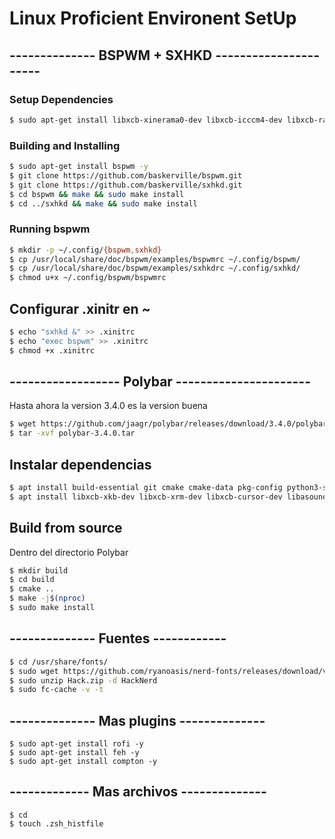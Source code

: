 # Linux Proficient Environent SetUp 

## -------------- BSPWM + SXHKD ---------------------- 

### Setup Dependencies 
```bash
$ sudo apt-get install libxcb-xinerama0-dev libxcb-icccm4-dev libxcb-randr0-dev libxcb-util0-dev libxcb-ewmh-dev libxcb-keysyms1-dev libxcb-shape0-dev 
```
### Building and Installing 
```bash
$ sudo apt-get install bspwm -y
$ git clone https://github.com/baskerville/bspwm.git
$ git clone https://github.com/baskerville/sxhkd.git 
$ cd bspwm && make && sudo make install 
$ cd ../sxhkd && make && sudo make install 
```
### Running bspwm 
```bash
$ mkdir -p ~/.config/{bspwm,sxhkd} 
$ cp /usr/local/share/doc/bspwm/examples/bspwmrc ~/.config/bspwm/ 
$ cp /usr/local/share/doc/bspwm/examples/sxhkdrc ~/.config/sxhkd/ 
$ chmod u+x ~/.config/bspwm/bspwmrc 
```
## Configurar .xinitr en ~
```bash
$ echo "sxhkd &" >> .xinitrc
$ echo "exec bspwm" >> .xinitrc
$ chmod +x .xinitrc
```
## ------------------   Polybar  ----------------------

Hasta ahora la version 3.4.0 es la version buena
```bash
$ wget https://github.com/jaagr/polybar/releases/download/3.4.0/polybar-3.4.0.tar
$ tar -xvf polybar-3.4.0.tar
```
## Instalar dependencias
```bash
$ apt install build-essential git cmake cmake-data pkg-config python3-sphinx libcairo2-dev libxcb1-dev libxcb-util0-dev libxcb-randr0-dev libxcb-composite0-dev python-xcbgen xcb-proto libxcb-image0-dev libxcb-ewmh-dev libxcb-icccm4-dev
$ apt install libxcb-xkb-dev libxcb-xrm-dev libxcb-cursor-dev libasound2-dev libpulse-dev i3-wm libjsoncpp-dev libmpdclient-dev libcurl4-openssl-dev libnl-genl-3-dev
```
## Build from source

Dentro del directorio Polybar
```bash
$ mkdir build
$ cd build
$ cmake ..
$ make -j$(nproc)
$ sudo make install
```
## -------------- Fuentes ------------
```Bash
$ cd /usr/share/fonts/
$ sudo wget https://github.com/ryanoasis/nerd-fonts/releases/download/v2.0.0/Hack.zip
$ sudo unzip Hack.zip -d HackNerd
$ sudo fc-cache -v -t
```
## -------------- Mas plugins --------------
```bashs
$ sudo apt-get install rofi -y
$ sudo apt-get install feh -y
$ sudo apt-get install compton -y
```
## ------------- Mas archivos --------------
```bashs
$ cd
$ touch .zsh_histfile
```


